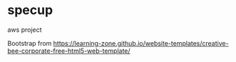 # specup
aws project

Bootstrap from https://learning-zone.github.io/website-templates/creative-bee-corporate-free-html5-web-template/
